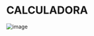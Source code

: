# CALCULADORA
![image](https://user-images.githubusercontent.com/98365606/173960829-77410356-2270-4ba4-a256-ab58293ff58f.png)
